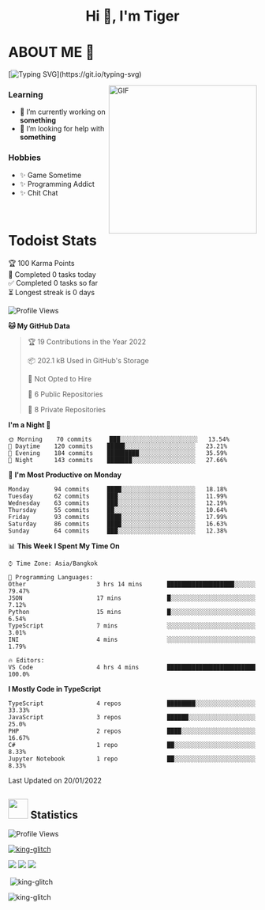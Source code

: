 <h1 align="center">Hi 👋, I'm Tiger</h1>




# ABOUT ME 💬

[![Typing SVG](https://readme-typing-svg.herokuapp.com?color=22F771&vCenter=true&lines=A+perssionate+developer+from+nowhere.)](https://git.io/typing-svg)

<img hight="200px" width="300px" alt="GIF" align="right" src="https://media.giphy.com/media/LmNwrBhejkK9EFP504/giphy.gif">

### Learning
- 🔭 I’m currently working on **something**
- 🤝 I’m looking for help with **something**

### Hobbies
- ✨ Game Sometime
- ✨ Programming Addict
- ✨ Chit Chat

</br>


# Todoist Stats

<!-- TODO-IST:START -->
🏆  100 Karma Points           
🌸  Completed 0 tasks today           
✅  Completed 0 tasks so far           
⏳  Longest streak is 0 days
<!-- TODO-IST:END -->

<!--START_SECTION:waka-->
![Profile Views](http://img.shields.io/badge/Profile%20Views-0-blue)

**🐱 My GitHub Data** 

> 🏆 19 Contributions in the Year 2022
 > 
> 📦 202.1 kB Used in GitHub's Storage 
 > 
> 🚫 Not Opted to Hire
 > 
> 📜 6 Public Repositories 
 > 
> 🔑 8 Private Repositories  
 > 
**I'm a Night 🦉** 

```text
🌞 Morning    70 commits     ███░░░░░░░░░░░░░░░░░░░░░░   13.54% 
🌆 Daytime    120 commits    █████░░░░░░░░░░░░░░░░░░░░   23.21% 
🌃 Evening    184 commits    █████████░░░░░░░░░░░░░░░░   35.59% 
🌙 Night      143 commits    ███████░░░░░░░░░░░░░░░░░░   27.66%

```
📅 **I'm Most Productive on Monday** 

```text
Monday       94 commits     ████░░░░░░░░░░░░░░░░░░░░░   18.18% 
Tuesday      62 commits     ███░░░░░░░░░░░░░░░░░░░░░░   11.99% 
Wednesday    63 commits     ███░░░░░░░░░░░░░░░░░░░░░░   12.19% 
Thursday     55 commits     ██░░░░░░░░░░░░░░░░░░░░░░░   10.64% 
Friday       93 commits     ████░░░░░░░░░░░░░░░░░░░░░   17.99% 
Saturday     86 commits     ████░░░░░░░░░░░░░░░░░░░░░   16.63% 
Sunday       64 commits     ███░░░░░░░░░░░░░░░░░░░░░░   12.38%

```


📊 **This Week I Spent My Time On** 

```text
⌚︎ Time Zone: Asia/Bangkok

💬 Programming Languages: 
Other                    3 hrs 14 mins       ███████████████████░░░░░░   79.47% 
JSON                     17 mins             █░░░░░░░░░░░░░░░░░░░░░░░░   7.12% 
Python                   15 mins             █░░░░░░░░░░░░░░░░░░░░░░░░   6.54% 
TypeScript               7 mins              ░░░░░░░░░░░░░░░░░░░░░░░░░   3.01% 
INI                      4 mins              ░░░░░░░░░░░░░░░░░░░░░░░░░   1.79%

🔥 Editors: 
VS Code                  4 hrs 4 mins        █████████████████████████   100.0%

```

**I Mostly Code in TypeScript** 

```text
TypeScript               4 repos             ████████░░░░░░░░░░░░░░░░░   33.33% 
JavaScript               3 repos             ██████░░░░░░░░░░░░░░░░░░░   25.0% 
PHP                      2 repos             ████░░░░░░░░░░░░░░░░░░░░░   16.67% 
C#                       1 repo              ██░░░░░░░░░░░░░░░░░░░░░░░   8.33% 
Jupyter Notebook         1 repo              ██░░░░░░░░░░░░░░░░░░░░░░░   8.33%

```



 Last Updated on 20/01/2022
<!--END_SECTION:waka-->

## <img height="40" src="https://raw.githubusercontent.com/innng/innng/master/assets/kyubey.gif"/> Statistics

![Profile Views](https://komarev.com/ghpvc/?username=king-glitch)  

<p align="left"> 
 <a href="https://github.com/ryo-ma/github-profile-trophy">
  <img src="https://github-profile-trophy.vercel.app/?username=king-glitch&theme=dracula" alt="king-glitch" />
 </a> </p>

![](https://github-profile-summary-cards.vercel.app/api/cards/profile-details?username=king-glitch&theme=dracula)
![](https://github-profile-summary-cards.vercel.app/api/cards/stats?username=king-glitch&theme=dracula) 
![](https://github-profile-summary-cards.vercel.app/api/cards/productive-time?username=king-glitch&theme=dracula)


<p>&nbsp;<img align="center" src="https://github-readme-stats.vercel.app/api?username=king-glitch&theme=dracula" alt="king-glitch" /></p>

<p><img align="center" src="https://github-readme-streak-stats.herokuapp.com/?user=king-glitch&theme=dracula" alt="king-glitch" /></p>
